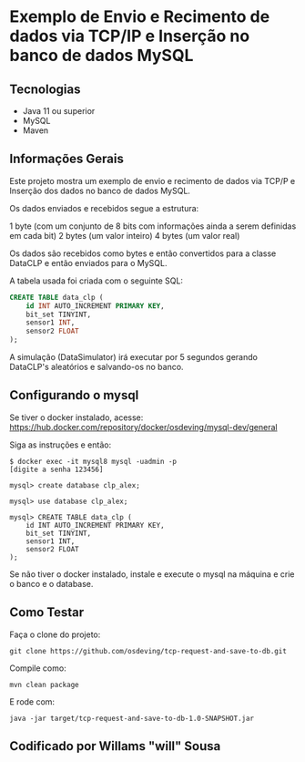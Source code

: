 # Exemplo de Envio e Recimento de dados via TCP/IP e Inserção no banco de dados MySQL


## Tecnologias

- Java 11 ou superior
- MySQL
- Maven

## Informações Gerais

Este projeto mostra um exemplo de envio e recimento de dados via TCP/P e Inserção dos dados no banco de dados MySQL.

Os dados enviados e recebidos segue a estrutura:

1 byte (com um conjunto de 8 bits com informações ainda a serem definidas em cada bit)
2 bytes (um valor inteiro)
4 bytes (um valor real)


Os dados são recebidos como bytes e então convertidos para a classe DataCLP e então enviados para o MySQL.

A tabela usada foi criada com o seguinte SQL:


```sql
CREATE TABLE data_clp (
    id INT AUTO_INCREMENT PRIMARY KEY,
    bit_set TINYINT,
    sensor1 INT,
    sensor2 FLOAT
);
```


A simulação (DataSimulator) irá executar por 5 segundos gerando DataCLP's aleatórios e salvando-os no banco.


## Configurando o mysql

Se tiver o docker instalado, acesse: https://hub.docker.com/repository/docker/osdeving/mysql-dev/general

Siga as instruções e então:

```
$ docker exec -it mysql8 mysql -uadmin -p
[digite a senha 123456]

mysql> create database clp_alex;

mysql> use database clp_alex;

mysql> CREATE TABLE data_clp (
    id INT AUTO_INCREMENT PRIMARY KEY,
    bit_set TINYINT,
    sensor1 INT,
    sensor2 FLOAT
);
```

Se não tiver o docker instalado, instale e execute o mysql na máquina e crie o banco e o database.


## Como Testar

Faça o clone do projeto:

```
git clone https://github.com/osdeving/tcp-request-and-save-to-db.git
```

Compile como:

```
mvn clean package
```

E rode com:

```
java -jar target/tcp-request-and-save-to-db-1.0-SNAPSHOT.jar
```





## Codificado por Willams "will" Sousa




